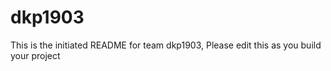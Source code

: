 # dkp1903
This is the initiated README for team dkp1903, Please edit this as you build your project
